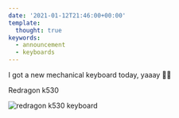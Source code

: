 ```yaml
---
date: '2021-01-12T21:46:00+00:00'
template:
  thought: true
keywords:
  - announcement
  - keyboards
---
```


I got a new mechanical keyboard today, yaaay 🎊🎊

Redragon k530

![](mech.jpg 'redragon k530 keyboard')
